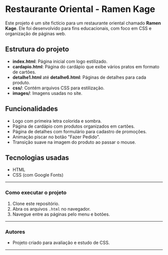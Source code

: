 # Restaurante Oriental - Ramen Kage

Este projeto é um site fictício para um restaurante oriental chamado **Ramen Kage**. Ele foi desenvolvido para fins educacionais, com foco em CSS e organização de páginas web.

## Estrutura do projeto

- **index.html**: Página inicial com logo estilizado.
- **cardapio.html**: Página do cardápio que exibe vários pratos em formato de cartões.
- **detalhe1.html** até **detalhe6.html**: Páginas de detalhes para cada produto.
- **css/**: Contém arquivos CSS para estilização.
- **images/**: Imagens usadas no site.

## Funcionalidades

- Logo com primeira letra colorida e sombra.
- Página de cardápio com produtos organizados em cartões.
- Página de detalhes com formulário para cadastro de promoções.
- Animação piscar no botão "Fazer Pedido".
- Transição suave na imagem do produto ao passar o mouse.

## Tecnologias usadas

- HTML
- CSS (com Google Fonts)

---

### Como executar o projeto

1. Clone este repositório.
2. Abra os arquivos `.html` no navegador.
3. Navegue entre as páginas pelo menu e botões.

---

### Autores

- Projeto criado para avaliação e estudo de CSS.

---

